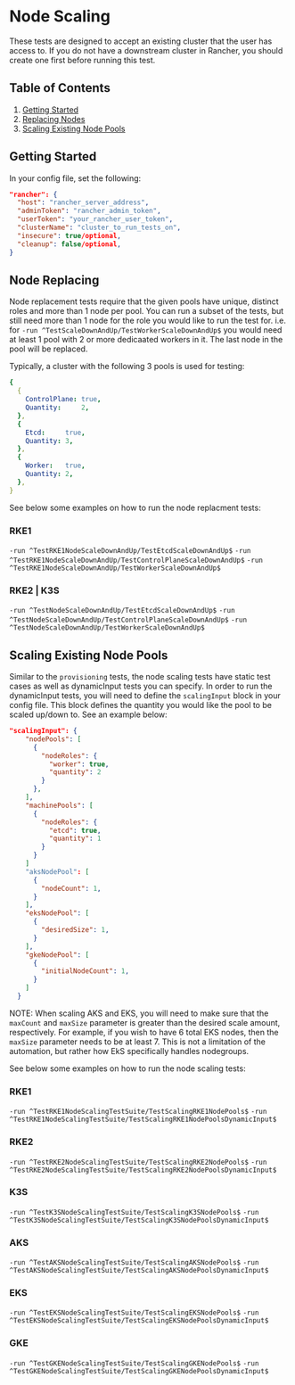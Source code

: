 # Node Scaling

These tests are designed to accept an existing cluster that the user has access to. If you do not have a downstream cluster in Rancher, you should create one first before running this test. 

## Table of Contents
1. [Getting Started](#Getting-Started)
2. [Replacing Nodes](#Node-Replacing)
3. [Scaling Existing Node Pools](#Scaling-Existing-Node-Pools)

## Getting Started
In your config file, set the following:
```json
"rancher": { 
  "host": "rancher_server_address",
  "adminToken": "rancher_admin_token",
  "userToken": "your_rancher_user_token",
  "clusterName": "cluster_to_run_tests_on",
  "insecure": true/optional,
  "cleanup": false/optional,
}
```

## Node Replacing
Node replacement tests require that the given pools have unique, distinct roles and more than 1 node per pool. You can run a subset of the tests, but still need more than 1 node for the role you would like to run the test for. i.e. for `-run ^TestScaleDownAndUp/TestWorkerScaleDownAndUp$` you would need at least 1 pool with 2 or more dedicaated workers in it. The last node in the pool will be replaced. 

Typically, a cluster with the following 3 pools is used for testing:
```yaml
{
  {
    ControlPlane: true,
    Quantity:     2,
  },
  {
    Etcd:     true,
    Quantity: 3,
  },
  {
    Worker:   true,
    Quantity: 2,
  },
}
  ```

See below some examples on how to run the node replacment tests:

### RKE1
`-run ^TestRKE1NodeScaleDownAndUp/TestEtcdScaleDownAndUp$`
`-run ^TestRKE1NodeScaleDownAndUp/TestControlPlaneScaleDownAndUp$`
`-run ^TestRKE1NodeScaleDownAndUp/TestWorkerScaleDownAndUp$`

### RKE2 | K3S
`-run ^TestNodeScaleDownAndUp/TestEtcdScaleDownAndUp$`
`-run ^TestNodeScaleDownAndUp/TestControlPlaneScaleDownAndUp$`
`-run ^TestNodeScaleDownAndUp/TestWorkerScaleDownAndUp$`

## Scaling Existing Node Pools
Similar to the `provisioning` tests, the node scaling tests have static test cases as well as dynamicInput tests you can specify. In order to run the dynamicInput tests, you will need to define the `scalingInput` block in your config file. This block defines the quantity you would like the pool to be scaled up/down to. See an example below:
```json
"scalingInput": {
    "nodePools": [ 
      {
        "nodeRoles": {
          "worker": true,
          "quantity": 2
        }
      },
    ],
    "machinePools": [
      {
        "nodeRoles": {
          "etcd": true,
          "quantity": 1
        }
      }
    ]
    "aksNodePool": [
      {
        "nodeCount": 1,
      }
    ],
    "eksNodePool": [
      {
        "desiredSize": 1,
      }
    ],
    "gkeNodePool": [
      {
        "initialNodeCount": 1,
      }
    ]
  }
```
NOTE: When scaling AKS and EKS, you will need to make sure that the `maxCount` and `maxSize` parameter is greater than the desired scale amount, respectively. For example, if you wish to have 6 total EKS nodes, then the `maxSize` parameter needs to be at least 7. This is not a limitation of the automation, but rather how EkS specifically handles nodegroups.

See below some examples on how to run the node scaling tests:

### RKE1
`-run ^TestRKE1NodeScalingTestSuite/TestScalingRKE1NodePools$`
`-run ^TestRKE1NodeScalingTestSuite/TestScalingRKE1NodePoolsDynamicInput$`

### RKE2
`-run ^TestRKE2NodeScalingTestSuite/TestScalingRKE2NodePools$`
`-run ^TestRKE2NodeScalingTestSuite/TestScalingRKE2NodePoolsDynamicInput$`

### K3S
`-run ^TestK3SNodeScalingTestSuite/TestScalingK3SNodePools$`
`-run ^TestK3SNodeScalingTestSuite/TestScalingK3SNodePoolsDynamicInput$`

### AKS
`-run ^TestAKSNodeScalingTestSuite/TestScalingAKSNodePools$`
`-run ^TestAKSNodeScalingTestSuite/TestScalingAKSNodePoolsDynamicInput$`

### EKS
`-run ^TestEKSNodeScalingTestSuite/TestScalingEKSNodePools$`
`-run ^TestEKSNodeScalingTestSuite/TestScalingEKSNodePoolsDynamicInput$`

### GKE
`-run ^TestGKENodeScalingTestSuite/TestScalingGKENodePools$`
`-run ^TestGKENodeScalingTestSuite/TestScalingGKENodePoolsDynamicInput$`
